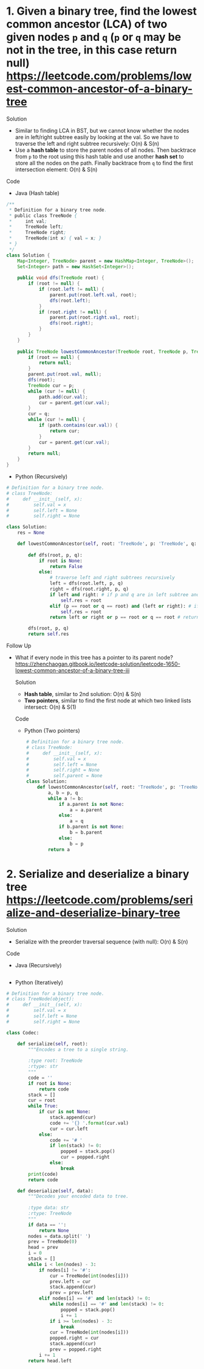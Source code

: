 # 1. Given a binary tree, find the lowest common ancestor (LCA) of two given nodes `p` and `q` (`p` or `q` may be not in the tree, in this case return null) https://leetcode.com/problems/lowest-common-ancestor-of-a-binary-tree

Solution

- Similar to finding LCA in BST, but we cannot know whether the nodes are in left/right subtree easily by looking at the val. So we have to traverse the left and right subtree recursively: O(n) & S(n)
- Use a **hash table** to store the parent nodes of all nodes. Then backtrace from `p` to the root using this hash table and use another **hash set** to store all the nodes on the path. Finally backtrace from `q` to find the first intersection element: O(n) & S(n)

Code

- Java (Hash table)

```java
/**
 * Definition for a binary tree node.
 * public class TreeNode {
 *     int val;
 *     TreeNode left;
 *     TreeNode right;
 *     TreeNode(int x) { val = x; }
 * }
 */
class Solution {
    Map<Integer, TreeNode> parent = new HashMap<Integer, TreeNode>();
    Set<Integer> path = new HashSet<Integer>();
    
    public void dfs(TreeNode root) {
        if (root != null) {
            if (root.left != null) {
                parent.put(root.left.val, root);
                dfs(root.left);
            }
            if (root.right != null) {
                parent.put(root.right.val, root);
                dfs(root.right);
            }
        }
    }
    
    public TreeNode lowestCommonAncestor(TreeNode root, TreeNode p, TreeNode q) {
        if (root == null) {
            return null;
        }
        parent.put(root.val, null);
        dfs(root);
        TreeNode cur = p;
        while (cur != null) {
            path.add(cur.val);
            cur = parent.get(cur.val);
        }
        cur = q;
        while (cur != null) {
            if (path.contains(cur.val)) {
                return cur;
            }
            cur = parent.get(cur.val);
        }
        return null;
    }
}
```

- Python (Recursively)

```python
# Definition for a binary tree node.
# class TreeNode:
#     def __init__(self, x):
#         self.val = x
#         self.left = None
#         self.right = None

class Solution:
    res = None

    def lowestCommonAncestor(self, root: 'TreeNode', p: 'TreeNode', q: 'TreeNode') -> 'TreeNode':
        
        def dfs(root, p, q):
            if root is None:
                return False
            else:
                # traverse left and right subtrees recursively
                left = dfs(root.left, p, q)
                right = dfs(root.right, p, q)
                if left and right: # if p and q are in left subtree and right subtree separately, then root is the LCA
                    self.res = root
                elif (p == root or q == root) and (left or right): # if root is one of p and q, and another node is in its left/right subtree
                    self.res = root
                return left or right or p == root or q == root # return whether p/q is in this subtree

        dfs(root, p, q)
        return self.res
```

Follow Up

- What if every node in this tree has a pointer to its parent node? https://zhenchaogan.gitbook.io/leetcode-solution/leetcode-1650-lowest-common-ancestor-of-a-binary-tree-iii

    Solution
    - **Hash table**, similar to 2nd solution: O(n) & S(n)
    - **Two pointers**, similar to find the first node at which two linked lists intersect: O(n) & S(1)

    Code

    - Python (Two pointers)

    ```python
        # Definition for a binary tree node.
        # class TreeNode:
        #     def __init__(self, x):
        #         self.val = x
        #         self.left = None
        #         self.right = None
        #         self.parent = None
        class Solution:
            def lowestCommonAncestor(self, root: 'TreeNode', p: 'TreeNode', q: 'TreeNode') -> 'TreeNode':
                a, b = p, q
                while a != b:
                    if a.parent is not None:
                        a = a.parent
                    else:
                        a = q
                    if b.parent is not None:
                        b = b.parent
                    else:
                        b = p
                return a
    ```

# 2. Serialize and deserialize a binary tree https://leetcode.com/problems/serialize-and-deserialize-binary-tree

Solution

- Serialize with the preorder traversal sequence (with null): O(n) & S(n)

Code

- Java (Recursively)

```java

```

- Python (Iteratively)

```python
# Definition for a binary tree node.
# class TreeNode(object):
#     def __init__(self, x):
#         self.val = x
#         self.left = None
#         self.right = None

class Codec:

    def serialize(self, root):
        """Encodes a tree to a single string.
        
        :type root: TreeNode
        :rtype: str
        """
        code = ''
        if root is None:
            return code
        stack = []
        cur = root
        while True:
            if cur is not None:
                stack.append(cur)
                code += '{} '.format(cur.val)
                cur = cur.left
            else:
                code += '# '
                if len(stack) != 0:
                    popped = stack.pop()
                    cur = popped.right
                else:
                    break
        print(code)
        return code

    def deserialize(self, data):
        """Decodes your encoded data to tree.
        
        :type data: str
        :rtype: TreeNode
        """
        if data == '':
            return None
        nodes = data.split(' ')
        prev = TreeNode(0)
        head = prev
        i = 0
        stack = []
        while i < len(nodes) - 3:
            if nodes[i] != '#':
                cur = TreeNode(int(nodes[i]))
                prev.left = cur
                stack.append(cur)
                prev = prev.left
            elif nodes[i] == '#' and len(stack) != 0:
                while nodes[i] == '#' and len(stack) != 0:
                    popped = stack.pop()
                    i += 1
                if i >= len(nodes) - 3:
                    break
                cur = TreeNode(int(nodes[i]))
                popped.right = cur
                stack.append(cur)
                prev = popped.right
            i += 1
        return head.left
```